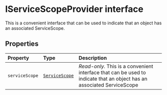 # IServiceScopeProvider interface





This is a convenient interface that can be used to indicate that an object 
has an associated ServiceScope.


## Properties

| Property	   | Type	| Description|
|:-------------|:-------|:-----------|
|`serviceScope`      | [`ServiceScope`](../sp-client-base/servicescope.md) | _Read-only._ This is a convenient interface that can be used to indicate that an object  has an associated ServiceScope |





